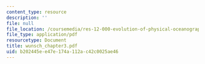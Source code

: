 ```yaml
---
content_type: resource
description: ''
file: null
file_location: /coursemedia/res-12-000-evolution-of-physical-oceanography-spring-2007/b202445ee47e174a112ac42c0025ae46_wunsch_chapter3.pdf
file_type: application/pdf
resourcetype: Document
title: wunsch_chapter3.pdf
uid: b202445e-e47e-174a-112a-c42c0025ae46
---
```

